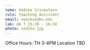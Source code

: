 ```yaml
---
name: Vedika Srivastava
role: Teaching Assistant
email: vedikas@bu.edu
lab: A6 T 15:30 - 16:20
photo: vedika.jpg
---
```


Office Hours: TH 3-4PM Location TBD
